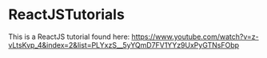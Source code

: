 # ReactJSTutorials

This is a ReactJS tutorial found here: https://www.youtube.com/watch?v=z-vLtsKvp_4&index=2&list=PLYxzS__5yYQmD7FV1YYz9UxPyGTNsFObp
